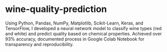# wine-quality-prediction
Using Python, Pandas, NumPy, Matplotlib, Scikit-Learn, Keras, and TensorFlow, I developed a neural network model to classify wine types (red and white) and predict quality based on chemical properties. Achieved over 93% accuracy, documented process in Google Colab Notebook for transparency and reproducibility.
